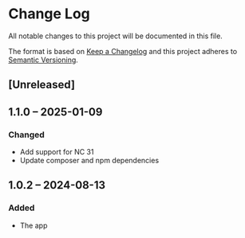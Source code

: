 # Change Log
All notable changes to this project will be documented in this file.

The format is based on [Keep a Changelog](http://keepachangelog.com/)
and this project adheres to [Semantic Versioning](http://semver.org/).

## [Unreleased]

## 1.1.0 – 2025-01-09

### Changed

- Add support for NC 31
- Update composer and npm dependencies

## 1.0.2 – 2024-08-13

### Added

* The app
